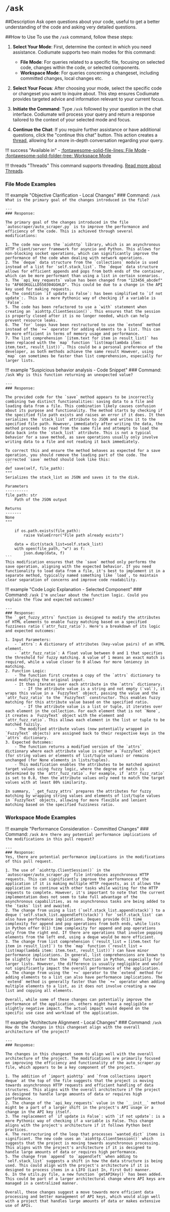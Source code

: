 # `/ask` 

##Description
Ask open questions about your code, useful to get a better understanding of the code and asking very detailed questions.

##How to Use
To use the `/ask` command, follow these steps:

1. **Select Your Mode**: First, determine the context in which you need assistance. Codiumate supports two main modes for this command:
    - **File Mode**: For queries related to a specific file, focusing on selected code, changes within the code, or selected components.
    - **Workspace Mode**: For queries concerning a changeset, including committed changes, local changes etc.

2. **Select Your Focus**: After choosing your mode, select the specific code or changeset you want to inquire about. This step ensures Codiumate provides targeted advice and information relevant to your current focus.

3. **Initiate the Command**: Type `/ask` followed by your question in the chat interface. Codiumate will process your query and return a response tailored to the context of your selected mode and focus.

4. **Continue the Chat**: If you require further assistance or have additional questions, click the "continue this chat" button. This action creates a [thread](../threads.md), allowing for a more in-depth conversation regarding your query.

!!! success "Available in"
    - [:fontawesome-solid-file-lines: File Mode](../modes/file-mode.md)
    - [:fontawesome-solid-folder-tree: Workspace Mode](../modes/workspace-mode.md)

!!! threads "Threads"
    This command supports threading. [Read more about Threads](../threads.md).

<h3>File Mode Examples</h3>

!!! example "Objective Clarification - Local Changes"
    ### Command: 
    `/ask What is the primary goal of the changes introduced in the file?`

    ---
    ### Response:

    The primary goal of the changes introduced in the file `autoscraper/auto_scraper.py` is to improve the performance and efficiency of the code. This is achieved through several modifications:

    1. The code now uses the `aiohttp` library, which is an asynchronous HTTP client/server framework for asyncio and Python. This allows for non-blocking socket operations, which can significantly improve the performance of the code when dealing with network operations.
    2. The `deque` data structure from the `collections` module is used instead of a list for `self.stack_list`. The `deque` data structure allows for efficient appends and pops from both ends of the container, which can be more performant than using a list in certain scenarios.
    3. The `api_key_requests` value has been changed from "123456_abcdef" to "AF603KGLLLD550304GGHLD". This could be due to a change in the API key used for making requests.
    4. The condition `if update is False`: has been simplified to `if not update`:. This is a more Pythonic way of checking if a variable is `False`.
    5. The code has been refactored to use a `with` statement when creating an `aiohttp.ClientSession()`. This ensures that the session is properly closed after it is no longer needed, which can help prevent resource leaks.
    6. The `for` loops have been restructured to use the `extend` method instead of the `+=` operator for adding elements to a list. This can be more efficient in terms of memory usage and performance.
    7. The list comprehension `[item.text for item in result_list]` has been replaced with the `map` function `list(map(lambda item: item.text, result_list))`. This could be a personal preference of the developer, as both methods achieve the same result However, using `map` can sometimes be faster than list comprehension, especially for larger lists.

!!! example "Suspicious behavior analysis - Code Snippet"
    ### Command: 
    `/ask Why is this function returning an unexpected value?`

    ---
    ### Response: 
    
    The provided code for the `save` method appears to be incorrectly combining two distinct functionalities: saving data to a file and loading data from a file. This combination likely causes confusion about its purpose and functionality. The method starts by checking if the specified file path exists and raises an error if it does. It then serializes the `stack_list` attribute to JSON and writes it to the specified file path. However, immediately after writing the data, the method proceeds to read from the same file and attempts to load the data back into the `stack_list` attribute. This is not a typical behavior for a save method, as save operations usually only involve writing data to a file and not reading it back immediately.

    To correct this and ensure the method behaves as expected for a save operation, you should remove the loading part of the code. The corrected `save` method should look like this:
    ```
    def save(self, file_path):
    """
    Serializes the stack_list as JSON and saves it to the disk.

    Parameters
    ----------
    file_path: str
        Path of the JSON output

    Returns
    -------
    None
    """

        if os.path.exists(file_path):
            raise ValueError("File path already exists")

        data = dict(stack_list=self.stack_list)
        with open(file_path, "w") as f:
            json.dump(data, f)
    ```
    This modification ensures that the `save` method only performs the save operation, aligning with the expected behavior. If you need functionality to load data from a file, it's best to implement it in a separate method, typically named something like `load`, to maintain clear separation of concerns and improve code readability.



!!! example "Code Logic Explanation - Selected Component"
    ### Command: 
    `/ask I'm unclear about the function logic. Could you explain the flow and expected outcomes?`
    
    ---
    ### Response:
    The `_get_fuzzy_attrs` function is designed to modify the attributes of HTML elements to enable fuzzy matching based on a specified fuzziness ratio (`attr_fuzz_ratio`). Here's a breakdown of its logic and expected outcomes:

    1. Input Parameters:
        - `attrs`: A dictionary of attributes (key-value pairs) of an HTML element.
        - `attr_fuzz_ratio`: A float value between 0 and 1 that specifies the threshold for fuzzy matching. A value of 1 means an exact match is required, while a value closer to 0 allows for more leniency in matching.
    2. Function Logic:
        - The function first creates a copy of the `attrs` dictionary to avoid modifying the original input.
        - It then iterates over each attribute in the `attrs` dictionary.
            - If the attribute value is a string and not empty (`val`), it wraps this value in a `FuzzyText` object, passing the value and the `attr_fuzz_ratio` to the `FuzzyText` constructor. This enables fuzzy matching for this attribute value based on the specified ratio.
            - If the attribute value is a list or tuple, it iterates over each element in the collection. For each element that is not `None`, it creates a `FuzzyText` object with the element and `attr_fuzz_ratio`. This allows each element in the list or tuple to be matched fuzzily.
        - The modified attribute values (now potentially wrapped in `FuzzyText` objects) are assigned back to their respective keys in the `attrs` dictionary.
    3. Expected Outcomes:
        - The function returns a modified version of the `attrs` dictionary where each attribute value is either a `FuzzyText` object (for string values or elements of list/tuple values) or remains unchanged (for None elements in lists/tuples).
        - This modification enables the attributes to be matched against target values using fuzzy logic, where the degree of match is determined by the `attr_fuzz_ratio`. For example, if `attr_fuzz_ratio` is set to 0.8, then the attribute values only need to match the target values with at least 80% similarity.
    
    In summary, `_get_fuzzy_attrs` prepares the attributes for fuzzy matching by wrapping string values and elements of list/tuple values in `FuzzyText` objects, allowing for more flexible and lenient matching based on the specified fuzziness ratio.

<h3>Workspace Mode Examples</h3>

!!! example "Performance Consideration - Committed Changes"
    ### Command: 
    `/ask Are there any potential performance implications of the modifications in this pull request?`

    ---
    ### Response:
    Yes, there are potential performance implications in the modifications of this pull request.

    1. The use of `aiohttp.ClientSession()` in the `autoscraper/auto_scraper.py` file introduces asynchronous HTTP requests. This can significantly improve the performance of the application if it is making multiple HTTP requests, as it allows the application to continue with other tasks while waiting for the HTTP requests to complete. However, it's important to note that the current implementation does not seem to take full advantage of the asynchronous capabilities, as no asynchronous tasks are being added to the `tasks` list and awaited.
    2. The change from using a list (`self.stack_list.append(stack)`) to a deque (`self.stack_list.appendleft(stack)`) for `self.stack_list` can also have performance implications. Deques provide O(1) time complexity for append and pop operations from both ends, while lists in Python offer O(1) time complexity for append and pop operations only from the right end. If there are operations that involve popping elements from the left end, using a deque would be more efficient.
    3. The change from list comprehension (`result_list = [item.text for item in result_list]`) to the `map` function (`result_list = list(map(lambda item: item.text, result_list))`) can have minor performance implications. In general, list comprehensions are known to be slightly faster than the `map` function in Python, especially for larger lists. However, the difference is usually negligible and would not significantly impact the overall performance of the application.
    4. The change from using the `+=` operator to the `extend` method for adding elements to a list can also have performance implications. The `extend` method is generally faster than the `+=` operator when adding multiple elements to a list, as it does not involve creating a new list and copying all elements.
    
    Overall, while some of these changes can potentially improve the performance of the application, others might have a negligible or slightly negative impact. The actual impact would depend on the specific use case and workload of the application.
    

!!! example "Architecture Alignment - Local Changes"
    ### Command: 
    `/ask How do the changes in this changeset align with the overall architecture of the project?`

    ---
    ### Respomse:

    The changes in this changeset seem to align well with the overall architecture of the project. The modifications are primarily focused on improving the efficiency and functionality of the auto_scraper.py file, which appears to be a key component of the project.

    1. The addition of `import aiohttp` and `from collections import deque` at the top of the file suggests that the project is moving towards asynchronous HTTP requests and efficient handling of data structures. This aligns with the overall architecture if the project is designed to handle large amounts of data or requires high performance.
    2. The change of the `api_key_requests` value in the `__init__` method might be a part of a larger shift in the project's API usage or a change in the API key itself.
    3. The replacement of `if update is False`: with `if not update`: is a more Pythonic way of checking if a variable is False. This change aligns with the project's architecture if it follows Python best practices.
    4. The restructuring of the loop that processes `wanted_dict` items is significant. The new code uses an `aiohttp.ClientSession()` which suggests that the project is moving towards asynchronous processing. This aligns with the project's architecture if it is designed to handle large amounts of data or requires high performance.
    5. The change from `append` to `appendleft` when adding to `self.stack_list` suggests a shift in how the data structure is being used. This could align with the project's architecture if it is designed to process items in a LIFO (Last In, First Out) manner.
    6. In the utils.py file, a new function `getAPIKey()` has been added. This could be part of a larger architectural change where API keys are managed in a centralized manner.
    
    Overall, these changes suggest a move towards more efficient data processing and better management of API keys, which would align well with a project that handles large amounts of data or makes extensive use of APIs.

